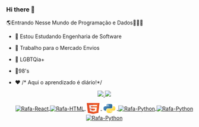 ### Hi there 👋


🌎Entrando Nesse Mundo de Programação e Dados🕵🏻‍♂️
- 🌱 Estou Estudando Engenharia de Software 
- 🚛 Trabalho para o Mercado Envios
- 🌈 LGBTQia+
- 🌴98's
- ❤ /* Aqui o aprendizado é diário!*/
           <div align="center">
      <a href="https://github.com/hifran">
   <img height="180em" src="https://github-readme-stats.vercel.app/api?username=hifran&show_icons=true&theme=dark&include_all_commits=true&count_private=true"/>
   <img height="180em" src="https://github-readme-stats.vercel.app/api/top-langs/?username=hifran&layout=compact&langs_count=7&theme=dark"/>
    

  <img align="center" alt="Rafa-React" height="30" width="40" src="https://devicons.railway.app/i/jupyter.svg">
  <img align="center" alt="Rafa-HTML" height="30" width="40" src="https://devicons.railway.app/i/mysql.svg">
  <img align="center" alt="Rafa-HTML" height="30" width="40" src="https://raw.githubusercontent.com/devicons/devicon/master/icons/html5/html5-original.svg">
  <img align="center" alt="Rafa-Python" height="30" width="40" src="https://raw.githubusercontent.com/devicons/devicon/master/icons/python/python-original.svg">
  <img align="center" alt="Rafa-Python" height="30" width="40" src="https://devicons.railway.app/i/aws.svg">
   <img align="center" alt="Rafa-Python" height="30" width="40" src="https://devicons.railway.app/i/windows10.svg">
  <img align="center" alt="Rafa-Python" height="30" width="40" src="https://devicons.railway.app/i/tux.svg">

    
    
